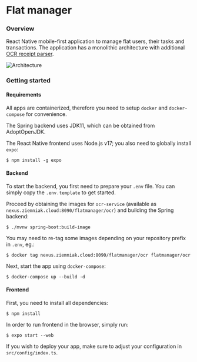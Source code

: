 # Flat manager

### Overview

React Native mobile-first application to manage flat users, their tasks and transactions.
The application has a monolithic architecture with additional [OCR receipt parser](https://gitlab.ziemniak.cloud/pis-group/flat-manager-ocr).


![Architecture](https://i.imgur.com/lAzU98O.png)

### Getting started

#### Requirements
All apps are containerized, therefore you need to setup `docker` and `docker-compose` for convenience.

The Spring backend uses JDK11, which can be obtained from AdoptOpenJDK.

The React Native frontend uses Node.js v17; you also need to globally install `expo`:
```shell
$ npm install -g expo
```

#### Backend
To start the backend, you first need to prepare your `.env` file. You can simply copy the `.env.template` to get started.

Proceed by obtaining the images for `ocr-service` (available as `nexus.ziemniak.cloud:8090/flatmanager/ocr`) and building the Spring backend:
```shell
$ ./mvnw spring-boot:build-image
```

You may need to re-tag some images depending on your repository prefix in `.env`, eg.:
```shell
$ docker tag nexus.ziemniak.cloud:8090/flatmanager/ocr flatmanager/ocr
```

Next, start the app using `docker-compose`:
```shell
$ docker-compose up --build -d
```

#### Frontend
First, you need to install all dependencies:
```shell
$ npm install
```
In order to run frontend in the browser, simply run:
```shell
$ expo start --web
```

If you wish to deploy your app, make sure to adjust your configuration in `src/config/index.ts`.


